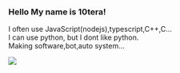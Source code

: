### Hello My name is 10tera!
I often use JavaScript(nodejs),typescript,C++,C...</br>
I can use python, but I dont like python.</br>
Making software,bot,auto system...

<a href="https://github.com/anuraghazra/github-readme-stats">
  <img align="left" src="https://github-readme-stats.vercel.app/api/top-langs/?username=&theme=merko" />
</a>
